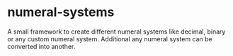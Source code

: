 # numeral-systems
A small framework to create different numeral systems like decimal, binary or any custom numeral system. Additional any numeral system can be converted into another.
